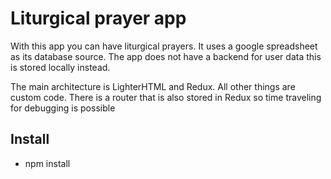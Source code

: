 # Liturgical prayer app

With this app you can have liturgical prayers.
It uses a google spreadsheet as its database source.
The app does not have a backend for user data this is stored locally instead.

The main architecture is LighterHTML and Redux. All other things are custom code.
There is a router that is also stored in Redux so time traveling for debugging is possible

## Install

- npm install